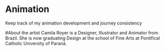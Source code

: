 # Animation
Keep track of my animation development and journey consistency

#About the artist
Camila Royer is a Designer, Illustrator and Animator from Brazil. She is now graduating Design at the school of Fine Arts at Pontifical Catholic University of Paraná.
